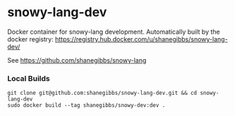 # snowy-lang-dev

Docker container for snowy-lang development. Automatically built by the docker registry: https://registry.hub.docker.com/u/shanegibbs/snowy-lang-dev/

See https://github.com/shanegibbs/snowy-lang

### Local Builds

```
git clone git@github.com:shanegibbs/snowy-lang-dev.git && cd snowy-lang-dev
sudo docker build --tag shanegibbs/snowy-dev:dev .
```
